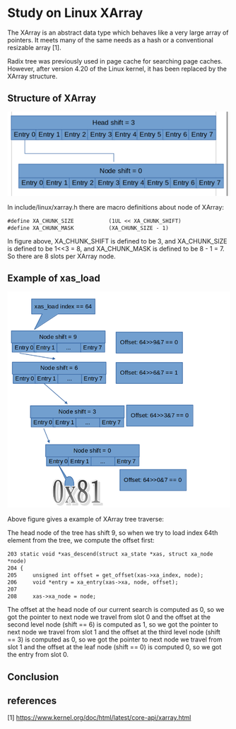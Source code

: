 # Study on Linux XArray

The XArray is an abstract data type which behaves like a very large array of pointers. It meets many of the same needs as a hash or a conventional resizable array [1].

Radix tree was previously  used in page cache for searching page caches. However, after version 4.20 of the Linux kernel, it has been replaced by the XArray structure.

## Structure of XArray 

![Structure of XAarray](Overview.png)

In include/linux/xarray.h there are macro definitions about node of XArray:
```
#define XA_CHUNK_SIZE           (1UL << XA_CHUNK_SHIFT)
#define XA_CHUNK_MASK           (XA_CHUNK_SIZE - 1)
```
In figure above, XA_CHUNK_SHIFT is defined to be 3, and XA_CHUNK_SIZE is defined to be 1<<3 = 8, and XA_CHUNK_MASK is defined to be 8 - 1 = 7. So there are 8 slots per XArray node.

## Example of xas_load
![example xas_load](traverse.png)


Above figure gives a example of XArray tree traverse:

The head node of the tree has shift 9, so when we try to load index 64th element from the tree,
we compute the offset first:
```
203	static void *xas_descend(struct xa_state *xas, struct xa_node *node)
204	{
205		unsigned int offset = get_offset(xas->xa_index, node);
206		void *entry = xa_entry(xas->xa, node, offset);
207	
208		xas->xa_node = node;
```
The offset at the head node of our current search is computed as 0, so we got the pointer to next node we travel from slot 0
and
the offset at the second level node (shift == 6) is computed as 1, so we got the pointer to next node we travel from slot 1
and the offset at the third level node (shift == 3) is computed as 0, so we got the pointer to next node we travel from slot 1 and
the offset at the leaf node (shift == 0) is computed 0, so we got the entry from slot 0.

## Conclusion


## references
[1] https://www.kernel.org/doc/html/latest/core-api/xarray.html
